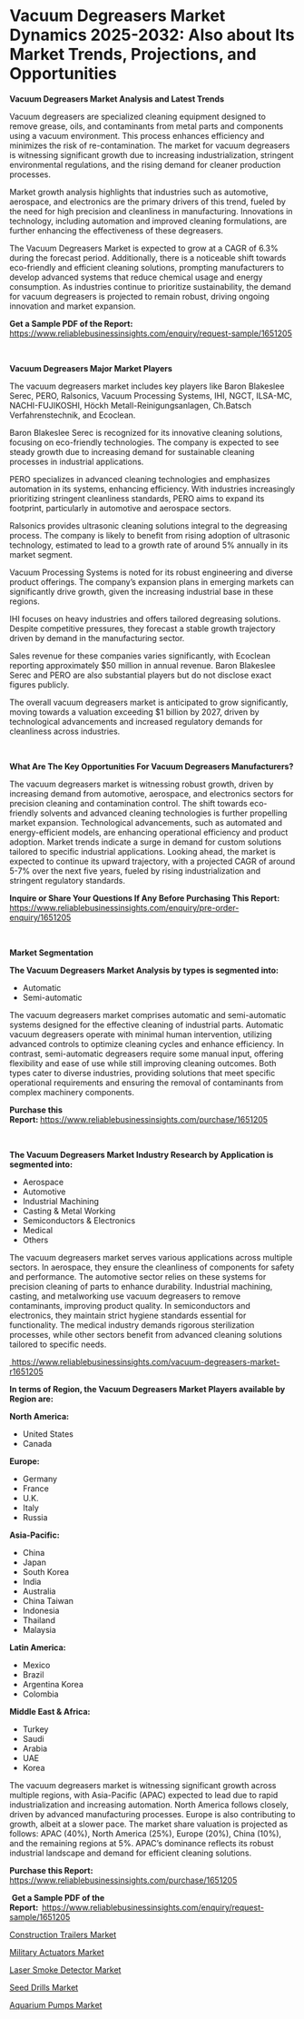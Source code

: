 <p><h1>Vacuum Degreasers Market Dynamics 2025-2032: Also about Its Market Trends, Projections, and Opportunities</h1></p><p><strong>Vacuum Degreasers Market Analysis and Latest Trends</strong></p>
<p><p>Vacuum degreasers are specialized cleaning equipment designed to remove grease, oils, and contaminants from metal parts and components using a vacuum environment. This process enhances efficiency and minimizes the risk of re-contamination. The market for vacuum degreasers is witnessing significant growth due to increasing industrialization, stringent environmental regulations, and the rising demand for cleaner production processes.</p><p>Market growth analysis highlights that industries such as automotive, aerospace, and electronics are the primary drivers of this trend, fueled by the need for high precision and cleanliness in manufacturing. Innovations in technology, including automation and improved cleaning formulations, are further enhancing the effectiveness of these degreasers.</p><p>The Vacuum Degreasers Market is expected to grow at a CAGR of 6.3% during the forecast period. Additionally, there is a noticeable shift towards eco-friendly and efficient cleaning solutions, prompting manufacturers to develop advanced systems that reduce chemical usage and energy consumption. As industries continue to prioritize sustainability, the demand for vacuum degreasers is projected to remain robust, driving ongoing innovation and market expansion.</p></p>
<p><strong>Get a Sample PDF of the Report:&nbsp;</strong> <a href="https://www.reliablebusinessinsights.com/enquiry/request-sample/1651205?utm_campaign=2794&utm_medium=2&utm_source=Github&utm_content=ia&utm_term=23032025&utm_id=vacuum-degreasers">https://www.reliablebusinessinsights.com/enquiry/request-sample/1651205</a></p>
<p>&nbsp;</p>
<p><strong>Vacuum Degreasers Major Market Players</strong></p>
<p><p>The vacuum degreasers market includes key players like Baron Blakeslee Serec, PERO, Ralsonics, Vacuum Processing Systems, IHI, NGCT, ILSA-MC, NACHI-FUJIKOSHI, Höckh Metall-Reinigungsanlagen, Ch.Batsch Verfahrenstechnik, and Ecoclean. </p><p>Baron Blakeslee Serec is recognized for its innovative cleaning solutions, focusing on eco-friendly technologies. The company is expected to see steady growth due to increasing demand for sustainable cleaning processes in industrial applications.</p><p>PERO specializes in advanced cleaning technologies and emphasizes automation in its systems, enhancing efficiency. With industries increasingly prioritizing stringent cleanliness standards, PERO aims to expand its footprint, particularly in automotive and aerospace sectors.</p><p>Ralsonics provides ultrasonic cleaning solutions integral to the degreasing process. The company is likely to benefit from rising adoption of ultrasonic technology, estimated to lead to a growth rate of around 5% annually in its market segment.</p><p>Vacuum Processing Systems is noted for its robust engineering and diverse product offerings. The company’s expansion plans in emerging markets can significantly drive growth, given the increasing industrial base in these regions.</p><p>IHI focuses on heavy industries and offers tailored degreasing solutions. Despite competitive pressures, they forecast a stable growth trajectory driven by demand in the manufacturing sector.</p><p>Sales revenue for these companies varies significantly, with Ecoclean reporting approximately $50 million in annual revenue. Baron Blakeslee Serec and PERO are also substantial players but do not disclose exact figures publicly.</p><p>The overall vacuum degreasers market is anticipated to grow significantly, moving towards a valuation exceeding $1 billion by 2027, driven by technological advancements and increased regulatory demands for cleanliness across industries.</p></p>
<p>&nbsp;</p>
<p><strong>What Are The Key Opportunities For Vacuum Degreasers Manufacturers?</strong></p>
<p><p>The vacuum degreasers market is witnessing robust growth, driven by increasing demand from automotive, aerospace, and electronics sectors for precision cleaning and contamination control. The shift towards eco-friendly solvents and advanced cleaning technologies is further propelling market expansion. Technological advancements, such as automated and energy-efficient models, are enhancing operational efficiency and product adoption. Market trends indicate a surge in demand for custom solutions tailored to specific industrial applications. Looking ahead, the market is expected to continue its upward trajectory, with a projected CAGR of around 5-7% over the next five years, fueled by rising industrialization and stringent regulatory standards.</p></p>
<p><strong>Inquire or Share Your Questions If Any Before Purchasing This Report:</strong> <a href="https://www.reliablebusinessinsights.com/enquiry/pre-order-enquiry/1651205?utm_campaign=2794&utm_medium=2&utm_source=Github&utm_content=ia&utm_term=23032025&utm_id=vacuum-degreasers">https://www.reliablebusinessinsights.com/enquiry/pre-order-enquiry/1651205</a></p>
<p>&nbsp;</p>
<p><strong>Market Segmentation</strong></p>
<p><strong>The Vacuum Degreasers Market Analysis by types is segmented into:</strong></p>
<p><ul><li>Automatic</li><li>Semi-automatic</li></ul></p>
<p><p>The vacuum degreasers market comprises automatic and semi-automatic systems designed for the effective cleaning of industrial parts. Automatic vacuum degreasers operate with minimal human intervention, utilizing advanced controls to optimize cleaning cycles and enhance efficiency. In contrast, semi-automatic degreasers require some manual input, offering flexibility and ease of use while still improving cleaning outcomes. Both types cater to diverse industries, providing solutions that meet specific operational requirements and ensuring the removal of contaminants from complex machinery components.</p></p>
<p><strong>Purchase this Report:&nbsp;</strong><a href="https://www.reliablebusinessinsights.com/purchase/1651205?utm_campaign=2794&utm_medium=2&utm_source=Github&utm_content=ia&utm_term=23032025&utm_id=vacuum-degreasers">https://www.reliablebusinessinsights.com/purchase/1651205</a></p>
<p>&nbsp;</p>
<p><strong>The Vacuum Degreasers Market Industry Research by Application is segmented into:</strong></p>
<p><ul><li>Aerospace</li><li>Automotive</li><li>Industrial Machining</li><li>Casting & Metal Working</li><li>Semiconductors & Electronics</li><li>Medical</li><li>Others</li></ul></p>
<p><p>The vacuum degreasers market serves various applications across multiple sectors. In aerospace, they ensure the cleanliness of components for safety and performance. The automotive sector relies on these systems for precision cleaning of parts to enhance durability. Industrial machining, casting, and metalworking use vacuum degreasers to remove contaminants, improving product quality. In semiconductors and electronics, they maintain strict hygiene standards essential for functionality. The medical industry demands rigorous sterilization processes, while other sectors benefit from advanced cleaning solutions tailored to specific needs.</p></p>
<p><a href="https://www.reliablebusinessinsights.com/vacuum-degreasers-market-r1651205?utm_campaign=2794&utm_medium=2&utm_source=Github&utm_content=ia&utm_term=23032025&utm_id=vacuum-degreasers">&nbsp;https://www.reliablebusinessinsights.com/vacuum-degreasers-market-r1651205</a></p>
<p><strong>In terms of Region, the Vacuum Degreasers Market Players available by Region are:</strong></p>
<p>
    <p> <strong> North America: </strong>
        <ul>
            <li>United States</li>
            <li>Canada</li>
        </ul>
        </p> 
    <p> <strong> Europe: </strong>
        <ul>
            <li>Germany</li>
            <li>France</li>
            <li>U.K.</li>
            <li>Italy</li>
            <li>Russia</li>
        </ul>
        </p> 
    <p> <strong> Asia-Pacific: </strong>
        <ul>
            <li>China</li>
            <li>Japan</li>
            <li>South Korea</li>
            <li>India</li>
            <li>Australia</li>
            <li>China Taiwan</li>
            <li>Indonesia</li>
            <li>Thailand</li>
            <li>Malaysia</li>
        </ul>
        </p> 
    <p> <strong> Latin America: </strong>
        <ul>
            <li>Mexico</li>
            <li>Brazil</li>
            <li>Argentina Korea</li>
            <li>Colombia</li>
        </ul>
        </p> 
    <p> <strong> Middle East & Africa: </strong>
        <ul>
            <li>Turkey</li>
            <li>Saudi</li>
            <li>Arabia</li>
            <li>UAE</li>
            <li>Korea</li>
        </ul>
    </p>
    </p>
<p><p>The vacuum degreasers market is witnessing significant growth across multiple regions, with Asia-Pacific (APAC) expected to lead due to rapid industrialization and increasing automation. North America follows closely, driven by advanced manufacturing processes. Europe is also contributing to growth, albeit at a slower pace. The market share valuation is projected as follows: APAC (40%), North America (25%), Europe (20%), China (10%), and the remaining regions at 5%. APAC’s dominance reflects its robust industrial landscape and demand for efficient cleaning solutions.</p></p>
<p><strong>Purchase this Report: </strong><a href="https://www.reliablebusinessinsights.com/purchase/1651205?utm_campaign=2794&utm_medium=2&utm_source=Github&utm_content=ia&utm_term=23032025&utm_id=vacuum-degreasers">https://www.reliablebusinessinsights.com/purchase/1651205</a></p>
<p>&nbsp;<strong>Get a Sample PDF of the Report:&nbsp;&nbsp;</strong><a href="https://www.reliablebusinessinsights.com/enquiry/request-sample/1651205?utm_campaign=2794&utm_medium=2&utm_source=Github&utm_content=ia&utm_term=23032025&utm_id=vacuum-degreasers">https://www.reliablebusinessinsights.com/enquiry/request-sample/1651205</a></p>
<p><strong></strong></p>
<p><p><a href="https://www.linkedin.com/pulse/construction-trailers-market-insight-financial-status-size-gdaef?utm_campaign=2794&utm_medium=2&utm_source=Github&utm_content=ia&utm_term=23032025&utm_id=vacuum-degreasers">Construction Trailers Market</a></p><p><a href="https://www.linkedin.com/pulse/military-actuators-industry-trends-report-analyzing-growth-itaff?utm_campaign=2794&utm_medium=2&utm_source=Github&utm_content=ia&utm_term=23032025&utm_id=vacuum-degreasers">Military Actuators Market</a></p><p><a href="https://www.linkedin.com/pulse/emerging-opportunities-challenges-global-laser-smoke-e4tyf?utm_campaign=2794&utm_medium=2&utm_source=Github&utm_content=ia&utm_term=23032025&utm_id=vacuum-degreasers">Laser Smoke Detector Market</a></p><p><a href="https://www.linkedin.com/pulse/seed-drills-market-overview-future-growth-trends-opportunities-mcvhf?utm_campaign=2794&utm_medium=2&utm_source=Github&utm_content=ia&utm_term=23032025&utm_id=vacuum-degreasers">Seed Drills Market</a></p><p><a href="https://www.linkedin.com/pulse/growth-trajectory-aquarium-pumps-market-2025-2032-projected-84lqf?utm_campaign=2794&utm_medium=2&utm_source=Github&utm_content=ia&utm_term=23032025&utm_id=vacuum-degreasers">Aquarium Pumps Market</a></p></p>